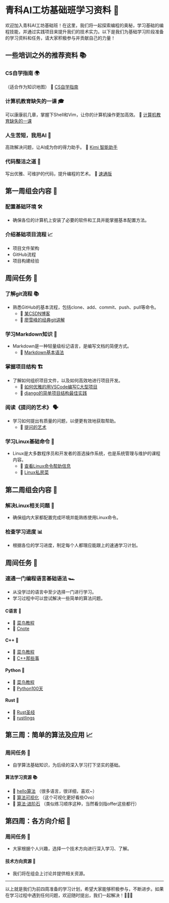 # 青科AI工坊基础班学习资料 🚀

欢迎加入青科AI工坊基础班！在这里，我们将一起探索编程的奥秘，学习基础的编程技能，并通过实践项目来提升我们的技术实力。以下是我们为基础学习阶段准备的学习资料和任务，请大家积极参与并贡献自己的力量！

## 一些培训之外的推荐资料 📚

### CS自学指南 🌍
（适合作为知识地图）
🔗 [CS自学指南](https://csdiy.wiki/)

### 计算机教育缺失的一课 🎓
可以康康前几章，掌握下Shell和Vim，让你的计算机操作更加高效。
🔗 [计算机教育缺失的一课](https://missing-semester-cn.github.io/)

### 人生苦短，我用AI 🤖
高效解决问题，让AI成为你的得力助手。
🔗 [Kimi 智能助手](https://kimi.moonshot.cn/)

### 代码整洁之道 📘
写出优雅、可维护的代码，提升编程的艺术。
🔗 [速通版](https://blog.csdn.net/qq_43748856/article/details/130329355)

## 第一周组会内容 📅

### 配置基础环境 🛠️
- 确保各位的计算机上安装了必要的软件和工具并能掌握基本配置方法。

### 介绍基础项目流程 📈
- 项目文件架构
- GitHub流程
- 项目构建经验

## 周间任务 📝

### 了解git流程 📚
- 熟悉GitHub的基本流程，包括clone、add、commit、push、pull等命令。
  - 🔗 [某CSDN博客](https://blog.csdn.net/m0_58022371/article/details/126571353)
  - 🔗 [廖雪峰的经典git讲解](https://liaoxuefeng.com/books/git/introduction/index.html)

### 学习Markdown知识 📝
- Markdown是一种轻量级标记语言，是编写文档的简便方式。
  - 🔗 [Markdown基本语法](https://markdown.com.cn/basic-syntax/)

### 掌握项目结构 🏗️
- 了解如何组织项目文件，以及如何高效地进行项目开发。
  - 🔗 [如何优雅的用VSCode编写C大型项目](https://docs.pingcode.com/ask/272978.html)
  - 🔗 [django的简单项目结构最佳实践](https://github.com/zhzhenghui/zh_mysite)

### 阅读《提问的艺术》 🗣️
- 学习如何提出有质量的问题，以便更有效地获取帮助。
  - 🔗 [提问的艺术](https://github.com/ryanhanwu/How-To-Ask-Questions-The-Smart-Way/blob/main/README-zh_CN.md)

### 学习Linux基础命令 🐧
- Linux是大多数程序员和开发者的首选操作系统，也是系统管理与维护的课程内容。
  - 🔗 [查看Linux命令帮助信息](https://dunwu.github.io/linux-tutorial/linux/cli/linux-cli-help.html#_1-%E6%9F%A5%E7%9C%8B-linux-%E5%91%BD%E4%BB%A4%E5%B8%AE%E5%8A%A9%E4%BF%A1%E6%81%AF%E7%9A%84%E8%A6%81%E7%82%B9)
  - 🔗 [Linux私房菜](https://zq99299.github.io/linux-tutorial/tutorial-basis/#%E5%86%85%E5%AE%B9%E5%AF%BC%E8%88%AA)

## 第二周组会内容 📆

### 解决Linux相关问题 🐛
- 确保组内大家都配置完成环境并能熟练使用Linux命令。

### 检查学习进度 📊
- 根据各位的学习进度，制定每个人都理应能跟上的速通学习计划。

## 周间任务 📝

### 速通一门编程语言基础语法 🏎️
- 从没学过的语言中至少选择一门进行学习。
- 学习过程中可以尝试解决一些简单的算法问题。

#### C语言 📘
- 🔗 [菜鸟教程](https://www.runoob.com/cprogramming/c-tutorial.html) 
- 🔗 [Cnote](https://github.com/coderit666/CNote) 

#### C++ 🌟
- 🔗 [菜鸟教程](https://www.runoob.com/cplusplus/cpp-tutorial.html) 
- 🔗 [C++那些事](https://github.com/Light-City/CPlusPlusThings) 

#### Python 🐍
- 🔗 [菜鸟教程](https://www.runoob.com/python3/python3-tutorial.html) 
- 🔗 [Python100天](https://github.com/jackfrued/Python-100-Days) 

#### Rust 🦀
- 🔗 [Rust圣经](https://course.rs/about-book.html) 
- 🔗 [rustlings](https://github.com/rust-lang/rustlings) 

## 第三周：简单的算法及应用 📈

### 周间任务 📝
- 自学算法基础知识，为后续的深入学习打下坚实的基础。

#### 算法学习资源 📚
- 🔗 [hello算法](https://www.hello-algo.com/) （很多语言，很详细，喜欢~）
- 🔗 [算法可视化](https://algorithm-visualizer.org/) （这个可视化更好看些Ovo）
- 🔗 [算法·进阶石](https://github.com/acm-clan/algorithm-stone) （类似练习顺序这种，当然看剑指offer这些都行）

## 第四周：各方向介绍 🌟

### 周间任务 📝
- 大家根据个人兴趣，选择一个技术方向进行深入学习、了解。

#### 技术方向资源 📖
- 我们将在组会上讨论并提供相关资源。

---

以上就是我们为前四周准备的学习计划，希望大家能够积极参与，不断进步。如果在学习过程中遇到任何问题，欢迎随时提出，我们一起解决！🌈🌈🌈
